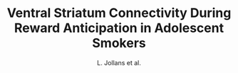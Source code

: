 ---
author: L. Jollans et al.
title: Ventral Striatum Connectivity During Reward Anticipation in Adolescent Smokers
journal: Developmental Neuropsychology
year: 2016
type: article
doi: 10.1080/87565641.2016.1164172
---